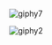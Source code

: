 ![giphy7](https://user-images.githubusercontent.com/32710850/94971304-07e09200-0507-11eb-87fd-b6247aca2988.gif)


![giphy2](https://user-images.githubusercontent.com/32710850/94970962-1bd7c400-0506-11eb-8a1f-67067feccd3e.gif)

